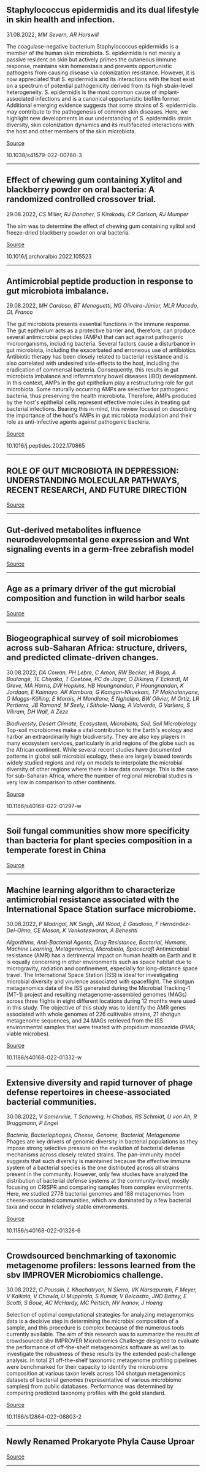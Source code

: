 ## Staphylococcus epidermidis and its dual lifestyle in skin health and infection.
 31.08.2022, _MM Severn, AR Horswill_


The coagulase-negative bacterium Staphylococcus epidermidis is a member of the human skin microbiota. S. epidermidis is not merely a passive resident on skin but actively primes the cutaneous immune response, maintains skin homeostasis and prevents opportunistic pathogens from causing disease via colonization resistance. However, it is now appreciated that S. epidermidis and its interactions with the host exist on a spectrum of potential pathogenicity derived from its high strain-level heterogeneity. S. epidermidis is the most common cause of implant-associated infections and is a canonical opportunistic biofilm former. Additional emerging evidence suggests that some strains of S. epidermidis may contribute to the pathogenesis of common skin diseases. Here, we highlight new developments in our understanding of S. epidermidis strain diversity, skin colonization dynamics and its multifaceted interactions with the host and other members of the skin microbiota.

[Source](https://www.nature.com/articles/s41579-022-00780-3)

10.1038/s41579-022-00780-3

---

## Effect of chewing gum containing Xylitol and blackberry powder on oral bacteria: A randomized controlled crossover trial.
 29.08.2022, _CS Miller, RJ Danaher, S Kirakodu, CR Carlson, RJ Mumper_


The aim was to determine the effect of chewing gum containing xylitol and freeze-dried blackberry powder on oral bacteria.

[Source](https://www.sciencedirect.com/science/article/abs/pii/S0003996922001807)

10.1016/j.archoralbio.2022.105523

---

## Antimicrobial peptide production in response to gut microbiota imbalance.
 29.08.2022, _MH Cardoso, BT Meneguetti, NG Oliveira-Júnior, MLR Macedo, OL Franco_


The gut microbiota presents essential functions in the immune response. The gut epithelium acts as a protective barrier and, therefore, can produce several antimicrobial peptides (AMPs) that can act against pathogenic microorganisms, including bacteria. Several factors cause a disturbance in gut microbiota, including the exacerbated and erroneous use of antibiotics. Antibiotic therapy has been closely related to bacterial resistance and is also correlated with undesired side-effects to the host, including the eradication of commensal bacteria. Consequently, this results in gut microbiota imbalance and inflammatory bowel diseases (IBD) development. In this context, AMPs in the gut epithelium play a restructuring role for gut microbiota. Some naturally occurring AMPs are selective for pathogenic bacteria, thus preserving the health microbiota. Therefore, AMPs produced by the host's epithelial cells represent effective molecules in treating gut bacterial infections. Bearing this in mind, this review focused on describing the importance of the host's AMPs in gut microbiota modulation and their role as anti-infective agents against pathogenic bacteria.

[Source](https://www.sciencedirect.com/science/article/abs/pii/S0196978122001310)

10.1016/j.peptides.2022.170865

---

## ROLE OF GUT MICROBIOTA IN DEPRESSION: UNDERSTANDING MOLECULAR PATHWAYS, RECENT RESEARCH, AND FUTURE DIRECTION

[Source](https://www.sciencedirect.com/science/article/abs/pii/S0166432822003497)

---

## Gut-derived metabolites influence neurodevelopmental gene expression and Wnt signaling events in a germ-free zebrafish model

[Source](https://microbiomejournal.biomedcentral.com/articles/10.1186/s40168-022-01302-2)

---

## Age as a primary driver of the gut microbial composition and function in wild harbor seals

[Source](https://www.nature.com/articles/s41598-022-18565-2)

---

## Biogeographical survey of soil microbiomes across sub-Saharan Africa: structure, drivers, and predicted climate-driven changes.
 30.08.2022, _DA Cowan, PH Lebre, C Amon, RW Becker, HI Boga, A Boulangé, TL Chiyaka, T Coetzee, PC de Jager, O Dikinya, F Eckardt, M Greve, MA Harris, DW Hopkins, HB Houngnandan, P Houngnandan, K Jordaan, E Kaimoyo, AK Kambura, G Kamgan-Nkuekam, TP Makhalanyane, G Maggs-Kölling, E Marais, H Mondlane, E Nghalipo, BW Olivier, M Ortiz, LR Pertierra, JB Ramond, M Seely, I Sithole-Niang, A Valverde, G Varliero, S Vikram, DH Wall, A Zeze_


_Biodiversity, Desert Climate, Ecosystem, Microbiota, Soil, Soil Microbiology_
Top-soil microbiomes make a vital contribution to the Earth's ecology and harbor an extraordinarily high biodiversity. They are also key players in many ecosystem services, particularly in arid regions of the globe such as the African continent. While several recent studies have documented patterns in global soil microbial ecology, these are largely biased towards widely studied regions and rely on models to interpolate the microbial diversity of other regions where there is low data coverage. This is the case for sub-Saharan Africa, where the number of regional microbial studies is very low in comparison to other continents.

[Source](https://microbiomejournal.biomedcentral.com/articles/10.1186/s40168-022-01297-w)

10.1186/s40168-022-01297-w

---

## Soil fungal communities show more specificity than bacteria for plant species composition in a temperate forest in China

[Source](https://bmcmicrobiol.biomedcentral.com/articles/10.1186/s12866-022-02591-1)

---

## Machine learning algorithm to characterize antimicrobial resistance associated with the International Space Station surface microbiome.
 30.08.2022, _P Madrigal, NK Singh, JM Wood, E Gaudioso, F Hernández-Del-Olmo, CE Mason, K Venkateswaran, A Beheshti_


_Algorithms, Anti-Bacterial Agents, Drug Resistance, Bacterial, Humans, Machine Learning, Metagenomics, Microbiota, Spacecraft_
Antimicrobial resistance (AMR) has a detrimental impact on human health on Earth and it is equally concerning in other environments such as space habitat due to microgravity, radiation and confinement, especially for long-distance space travel. The International Space Station (ISS) is ideal for investigating microbial diversity and virulence associated with spaceflight. The shotgun metagenomics data of the ISS generated during the Microbial Tracking-1 (MT-1) project and resulting metagenome-assembled genomes (MAGs) across three flights in eight different locations during 12 months were used in this study. The objective of this study was to identify the AMR genes associated with whole genomes of 226 cultivable strains, 21 shotgun metagenome sequences, and 24 MAGs retrieved from the ISS environmental samples that were treated with propidium monoazide (PMA; viable microbes).

[Source](https://microbiomejournal.biomedcentral.com/articles/10.1186/s40168-022-01332-w)

10.1186/s40168-022-01332-w

---

## Extensive diversity and rapid turnover of phage defense repertoires in cheese-associated bacterial communities.
 30.08.2022, _V Somerville, T Schowing, H Chabas, RS Schmidt, U von Ah, R Bruggmann, P Engel_


_Bacteria, Bacteriophages, Cheese, Genome, Bacterial, Metagenome_
Phages are key drivers of genomic diversity in bacterial populations as they impose strong selective pressure on the evolution of bacterial defense mechanisms across closely related strains. The pan-immunity model suggests that such diversity is maintained because the effective immune system of a bacterial species is the one distributed across all strains present in the community. However, only few studies have analyzed the distribution of bacterial defense systems at the community-level, mostly focusing on CRISPR and comparing samples from complex environments. Here, we studied 2778 bacterial genomes and 188 metagenomes from cheese-associated communities, which are dominated by a few bacterial taxa and occur in relatively stable environments.

[Source](https://microbiomejournal.biomedcentral.com/articles/10.1186/s40168-022-01328-6)

10.1186/s40168-022-01328-6

---

## Crowdsourced benchmarking of taxonomic metagenome profilers: lessons learned from the sbv IMPROVER Microbiomics challenge.
 30.08.2022, _C Poussin, L Khachatryan, N Sierro, VK Narsapuram, F Meyer, V Kaikala, V Chawla, U Muppirala, S Kumar, V Belcastro, JND Battey, E Scotti, S Boué, AC McHardy, MC Peitsch, NV Ivanov, J Hoeng_


Selection of optimal computational strategies for analyzing metagenomics data is a decisive step in determining the microbial composition of a sample, and this procedure is complex because of the numerous tools currently available. The aim of this research was to summarize the results of crowdsourced sbv IMPROVER Microbiomics Challenge designed to evaluate the performance of off-the-shelf metagenomics software as well as to investigate the robustness of these results by the extended post-challenge analysis. In total 21 off-the-shelf taxonomic metagenome profiling pipelines were benchmarked for their capacity to identify the microbiome composition at various taxon levels across 104 shotgun metagenomics datasets of bacterial genomes (representative of various microbiome samples) from public databases. Performance was determined by comparing predicted taxonomy profiles with the gold standard.

[Source](https://bmcgenomics.biomedcentral.com/articles/10.1186/s12864-022-08803-2)

10.1186/s12864-022-08803-2

---

## Newly Renamed Prokaryote Phyla Cause Uproar

[Source](https://www.the-scientist.com/news-opinion/newly-renamed-prokaryote-phyla-cause-uproar-69578)

---

